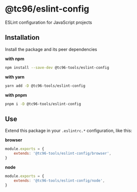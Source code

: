 # @tc96/eslint-config

ESLint configuration for JavaScript projects

## Installation

Install the package and its peer dependencies

**with npm**
```sh
npm install --save-dev @tc96-tools/eslint-config
``````

**with yarn**
```sh
yarn add -D @tc96-tools/eslint-config
```
**with pnpm**
```sh
pnpm i -D @tc96-tools/eslint-config
```

## Use
Extend this package in your `.eslintrc.*` configuration, like this:

**browser**
```js
module.exports = {
	extends: '@tc96-tools/eslint-config/browser',
}
```
**node**
```js
module.exports = {
	extends: '@tc96-tools/eslint-config/node',
}
```
